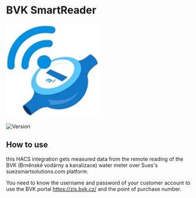 # BVK SmartReader

![Logo](custom_components/bvk_smartreader/icon.png)

![Version](https://img.shields.io/badge/version-1.0.24-blue)

## How to use

this HACS integration gets measured data from the remote reading of the BVK (Brněnské vodárny a kanalizace) water meter over Sues's suezsmartsolutions.com platform.

You need to know the username and password of your customer account to use the BVK portal https://zis.bvk.cz/ and the point of purchase number.

